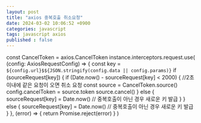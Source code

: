 ```yaml
---
layout: post
title: "axios 중복호출 취소요청"
date: 2024-03-02 10:06:52 +0900
categories: javascript
tags: javascript axios
published : false
---
```

const CancelToken = axios.CancelToken
instance.interceptors.request.use(
	(config: AxiosRequestConfig) => {
		const key = `${config.url}$${JSON.stringify(config.data || config.params)}`
		if (sourceRequest[key]) {
      if (Date.now() - sourceRequest[key] < 2000) { //2초 이내에 같은 요청이 오면 취소 요청
        const source = CancelToken.source()
        config.cancelToken = source.token
        source.cancel()
      } else {
        sourceRequest[key] = Date.now() // 중복호출이 아닌 경우 새로운 키 발급
      }
    } else {
      sourceRequest[key] = Date.now() // 중복호출이 아닌 경우 새로운 키 발급
    }
	},
  (error) => {
    return Promise.reject(error)
  }
)